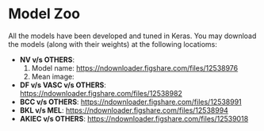 # Model Zoo

All the models have been developed and tuned in Keras. You may download the models (along with their weights) at the following locatioms:

 - **NV v/s OTHERS**: 
   1) Model name: https://ndownloader.figshare.com/files/12538976
   2) Mean image: 
 - **DF v/s VASC v/s OTHERS**: https://ndownloader.figshare.com/files/12538982
 - **BCC v/s OTHERS**: https://ndownloader.figshare.com/files/12538991
 - **BKL v/s MEL**: https://ndownloader.figshare.com/files/12538994
 - **AKIEC v/s OTHERS**: https://ndownloader.figshare.com/files/12539018
